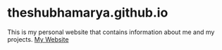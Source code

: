 # theshubhamarya.github.io
This is my personal website that contains information about me and my projects.
[My Website](https://www.theshubhamarya.github.io)
